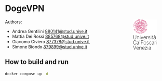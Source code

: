 # DogeVPN

<a>
  <img src="documentation/img/unive.png" alt="logo" title="CaFoscari" align="right" height="100" />
</a>

Authors: 
- Andrea Gentilini [880141@stud.unive.it](880141@stud.unive.it)
- Mattia Dei Rossi [885768@stud.unive.it](885768@stud.unive.it)
- Giacomo Civiero [877378@stud.unive.it](877378@stud.unive.it)
- Simone Biondo [879899@stud.unive.it](879899@stud.unive.it)


## How to build and run
```bash
docker compose up -d
```